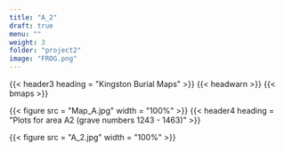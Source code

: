 ```yaml
---
title: "A_2"
draft: true
menu: ""
weight: 3
folder: "project2"
image: "FROG.png"
---
```


{{< header3 heading = "Kingston Burial Maps" >}}
{{< headwarn >}}
{{< bmaps >}}
<!--{{< header4 heading = "Areas A1 & A2   positions in cemetery" >}}-->
{{< figure src = "Map_A.jpg" width = "100%" >}}
{{< header4 heading = "Plots for area A2 (grave numbers 1243 - 1463)" >}}
 
{{< figure src = "A_2.jpg" width = "100%" >}}














